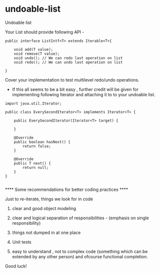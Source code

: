 # undoable-list
Undoable list


Your List should provide following API -

```
public interface ListIntf<T> extends Iterable<T>{

    void add(T value);
    void remove(T value);
    void undo(); // We can redo last operation on list
    void redo(); // We can undo last operation on list
    
}
```

Cover your implementation to test multilevel redo/undo operations.

* If this all seems to be a bit easy , further credit will be given for implementing following
Iterator and attaching it to to your undoable list.

```
import java.util.Iterator;

public class EverySecondIterator<T> implements Iterator<T> {

    public EverySecondIterator(Iterator<T> target) {

    }

    @Override
    public boolean hasNext() {
        return false;
    }

    @Override
    public T next() {
        return null;
    }
}


``` 

**** Some recommendations for better coding practices ****

Just to re-iterate, things we look for in code

1. clear and good object modeling 

2. clear and logical separation of responsibilities - (emphasis on single responsibility)

3. things not dumped in at one place 

4. Unit tests

5. easy to understand , not to complex code (something which can be extended by any other person)
   and ofcourse functional completion. 
   
Good luck!
